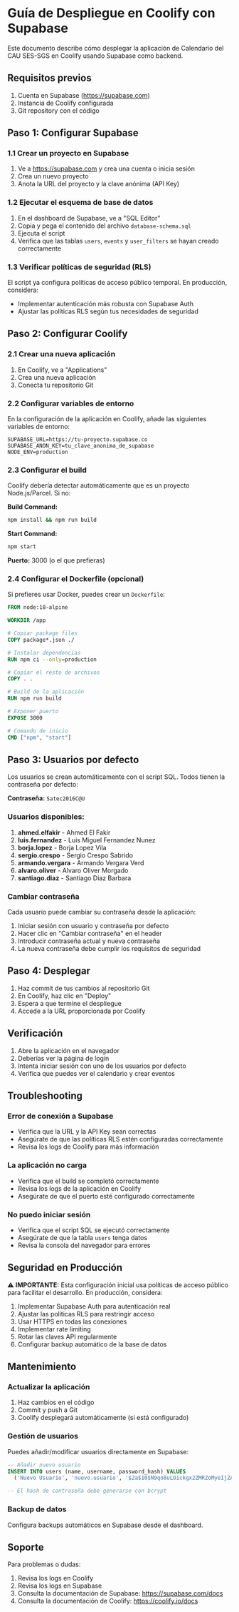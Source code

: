 # Guía de Despliegue en Coolify con Supabase

Este documento describe cómo desplegar la aplicación de Calendario del CAU SES-SGS en Coolify usando Supabase como backend.

## Requisitos previos

1. Cuenta en Supabase (https://supabase.com)
2. Instancia de Coolify configurada
3. Git repository con el código

## Paso 1: Configurar Supabase

### 1.1 Crear un proyecto en Supabase

1. Ve a https://supabase.com y crea una cuenta o inicia sesión
2. Crea un nuevo proyecto
3. Anota la URL del proyecto y la clave anónima (API Key)

### 1.2 Ejecutar el esquema de base de datos

1. En el dashboard de Supabase, ve a "SQL Editor"
2. Copia y pega el contenido del archivo `database-schema.sql`
3. Ejecuta el script
4. Verifica que las tablas `users`, `events` y `user_filters` se hayan creado correctamente

### 1.3 Verificar políticas de seguridad (RLS)

El script ya configura políticas de acceso público temporal. En producción, considera:
- Implementar autenticación más robusta con Supabase Auth
- Ajustar las políticas RLS según tus necesidades de seguridad

## Paso 2: Configurar Coolify

### 2.1 Crear una nueva aplicación

1. En Coolify, ve a "Applications"
2. Crea una nueva aplicación
3. Conecta tu repositorio Git

### 2.2 Configurar variables de entorno

En la configuración de la aplicación en Coolify, añade las siguientes variables de entorno:

```
SUPABASE_URL=https://tu-proyecto.supabase.co
SUPABASE_ANON_KEY=tu_clave_anonima_de_supabase
NODE_ENV=production
```

### 2.3 Configurar el build

Coolify debería detectar automáticamente que es un proyecto Node.js/Parcel. Si no:

**Build Command:**
```bash
npm install && npm run build
```

**Start Command:**
```bash
npm start
```

**Puerto:** 3000 (o el que prefieras)

### 2.4 Configurar el Dockerfile (opcional)

Si prefieres usar Docker, puedes crear un `Dockerfile`:

```dockerfile
FROM node:18-alpine

WORKDIR /app

# Copiar package files
COPY package*.json ./

# Instalar dependencias
RUN npm ci --only=production

# Copiar el resto de archivos
COPY . .

# Build de la aplicación
RUN npm run build

# Exponer puerto
EXPOSE 3000

# Comando de inicio
CMD ["npm", "start"]
```

## Paso 3: Usuarios por defecto

Los usuarios se crean automáticamente con el script SQL. Todos tienen la contraseña por defecto:

**Contraseña:** `Satec2016C@U`

### Usuarios disponibles:

1. **ahmed.elfakir** - Ahmed El Fakir
2. **luis.fernandez** - Luis Miguel Fernandez Nunez
3. **borja.lopez** - Borja Lopez Vila
4. **sergio.crespo** - Sergio Crespo Sabrido
5. **armando.vergara** - Armando Vergara Verd
6. **alvaro.oliver** - Alvaro Oliver Morgado
7. **santiago.diaz** - Santiago Diaz Barbara

### Cambiar contraseña

Cada usuario puede cambiar su contraseña desde la aplicación:
1. Iniciar sesión con usuario y contraseña por defecto
2. Hacer clic en "Cambiar contraseña" en el header
3. Introducir contraseña actual y nueva contraseña
4. La nueva contraseña debe cumplir los requisitos de seguridad

## Paso 4: Desplegar

1. Haz commit de tus cambios al repositorio Git
2. En Coolify, haz clic en "Deploy"
3. Espera a que termine el despliegue
4. Accede a la URL proporcionada por Coolify

## Verificación

1. Abre la aplicación en el navegador
2. Deberías ver la página de login
3. Intenta iniciar sesión con uno de los usuarios por defecto
4. Verifica que puedes ver el calendario y crear eventos

## Troubleshooting

### Error de conexión a Supabase

- Verifica que la URL y la API Key sean correctas
- Asegúrate de que las políticas RLS estén configuradas correctamente
- Revisa los logs de Coolify para más información

### La aplicación no carga

- Verifica que el build se completó correctamente
- Revisa los logs de la aplicación en Coolify
- Asegúrate de que el puerto esté configurado correctamente

### No puedo iniciar sesión

- Verifica que el script SQL se ejecutó correctamente
- Asegúrate de que la tabla `users` tenga datos
- Revisa la consola del navegador para errores

## Seguridad en Producción

⚠️ **IMPORTANTE:** Esta configuración inicial usa políticas de acceso público para facilitar el desarrollo. En producción, considera:

1. Implementar Supabase Auth para autenticación real
2. Ajustar las políticas RLS para restringir acceso
3. Usar HTTPS en todas las conexiones
4. Implementar rate limiting
5. Rotar las claves API regularmente
6. Configurar backup automático de la base de datos

## Mantenimiento

### Actualizar la aplicación

1. Haz cambios en el código
2. Commit y push a Git
3. Coolify desplegará automáticamente (si está configurado)

### Gestión de usuarios

Puedes añadir/modificar usuarios directamente en Supabase:

```sql
-- Añadir nuevo usuario
INSERT INTO users (name, username, password_hash) VALUES
  ('Nuevo Usuario', 'nuevo.usuario', '$2a$10$N9qo8uLOickgx2ZMRZoMyeIjZAgcfl7p92ldGxad68LJZdL17lhWy');

-- El hash de contraseña debe generarse con bcrypt
```

### Backup de datos

Configura backups automáticos en Supabase desde el dashboard.

## Soporte

Para problemas o dudas:
1. Revisa los logs en Coolify
2. Revisa los logs en Supabase
3. Consulta la documentación de Supabase: https://supabase.com/docs
4. Consulta la documentación de Coolify: https://coolify.io/docs
